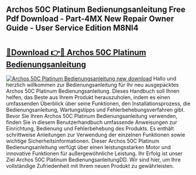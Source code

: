 ## Archos 50C Platinum Bedienungsanleitung Free Pdf Download - Part-4MX New Repair Owner Guide - User Service Edition M8Nl4

# <h2><a href="http://df59qp.blite.top/?on=Archos+50C+Platinum+Bedienungsanleitung">🔗Download 👉🔴 Archos 50C Platinum Bedienungsanleitung</a></h2>

[![Archos 50C Platinum Bedienungsanleitung new download](https://i.imgur.com/lujVjoI.png)](http://df59qp.blite.top/?on=Archos+50C+Platinum+Bedienungsanleitung)
Hallo und herzlich willkommen zur Bedienungsanleitung für Ihr neu ausgepacktes Archos 50C Platinum Bedienungsanleitung. Dieses Handbuch soll Ihnen helfen, das Beste aus Ihrem Produkt herauszuholen, indem es einen umfassenden Überblick über seine Funktionen, den Installationsprozess, die Bedienungsanleitung, Wartungstipps und Fehlerbehebungsverfahren gibt. Bevor Sie Ihren Archos 50C Platinum Bedienungsanleitung verwenden, finden Sie in diesem Benutzerhandbuch umfassende Anweisungen zur Einrichtung, Bedienung und Fehlerbehebung des Produkts. Es enthält schrittweise Anleitungen zur Verwendung der einzelnen Funktionen sowie wichtige Sicherheitsinformationen. Dieser Archos 50C Platinum Bedienungsanleitung verfügt über einen leistungsstarken Motor und innovative Funktionen für außergewöhnliche Leistung. Ihr Erfolg ist unser Ziel Archos 50C Platinum BedienungsanleitungDD. Wir sind hier, um Ihre vollständige Zufriedenheit mit Ihrem neuen Produkt zu gewährleisten.

